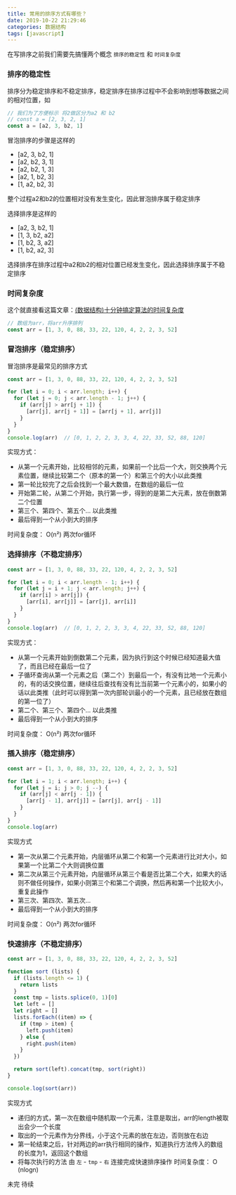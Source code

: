 ```yaml
---
title: 常用的排序方式有哪些？
date: 2019-10-22 21:29:46
categories: 数据结构
tags: [javascript]
---
```


在写排序之前我们需要先搞懂两个概念 `排序的稳定性` 和 `时间复杂度`
### 排序的稳定性
排序分为稳定排序和不稳定排序，稳定排序在排序过程中不会影响到想等数据之间的相对位置，如
```ts
// 我们为了方便标示 将2做区分为a2 和 b2
// const a = [2, 3, 2, 1]
const a = [a2, 3, b2, 1]
```
冒泡排序的步骤是这样的
- [a2, 3, b2, 1]
- [a2, b2, 3, 1]
- [a2, b2, 1, 3]
- [a2, 1, b2, 3]
- [1, a2, b2, 3]

整个过程a2和b2的位置相对没有发生变化，因此冒泡排序属于稳定排序

选择排序是这样的
- [a2, 3, b2, 1]
- [1, 3, b2, a2]
- [1, b2, 3, a2]
- [1, b2, a2, 3]

选择排序在排序过程中a2和b2的相对位置已经发生变化，因此选择排序属于不稳定排序

### 时间复杂度
这个就直接看这篇文章：[(数据结构)十分钟搞定算法的时间复杂度](https://www.jianshu.com/p/f4cca5ce055a)


```ts
// 数组为arr，将arr升序排列
const arr = [1, 3, 0, 88, 33, 22, 120, 4, 2, 2, 3, 52]

```

### 冒泡排序（稳定排序）
冒泡排序是最常见的排序方式
```ts
const arr = [1, 3, 0, 88, 33, 22, 120, 4, 2, 2, 3, 52]

for (let i = 0; i < arr.length; i++) {
  for (let j = 0; j < arr.length - 1; j++) {
    if (arr[j] > arr[j + 1]) {
      [arr[j], arr[j + 1]] = [arr[j + 1], arr[j]]
    }
  }
}
console.log(arr)  // [0, 1, 2, 2, 3, 3, 4, 22, 33, 52, 88, 120]
```
实现方式：
- 从第一个元素开始，比较相邻的元素，如果前一个比后一个大，则交换两个元素位置，继续比较第二个（原本的第一个）和第三个的大小以此类推
- 第一轮比较完了之后会找到一个最大数值，在数组的最后一位
- 开始第二轮，从第二个开始，执行第一步，得到的是第二大元素，放在倒数第二个位置
- 第三个、第四个、第五个... 以此类推
- 最后得到一个从小到大的排序

时间复杂度： O(n²)  两次for循环


### 选择排序（不稳定排序）
```ts
const arr = [1, 3, 0, 88, 33, 22, 120, 4, 2, 2, 3, 52]

for (let i = 0; i < arr.length - 1; i++) {
  for (let j = i + 1; j < arr.length; j++) {
    if (arr[i] > arr[j]) {
      [arr[i], arr[j]] = [arr[j], arr[i]]
    }
  }
}
console.log(arr)  // [0, 1, 2, 2, 3, 3, 4, 22, 33, 52, 88, 120]
```
实现方式：
- 从第一个元素开始到倒数第二个元素，因为执行到这个时候已经知道最大值了，而且已经在最后一位了
- 子循环查询从第一个元素之后（第二个）到最后一个，有没有比地一个元素小的，有的话交换位置，继续往后查找有没有比当前第一个元素小的，如果小的话以此类推（此时可以得到第一次内部轮训最小的一个元素，且已经放在数组的第一位了）
- 第二个、第三个、第四个... 以此类推
- 最后得到一个从小到大的排序

时间复杂度： O(n²)  两次for循环

### 插入排序（稳定排序）
```ts
const arr = [1, 3, 0, 88, 33, 22, 120, 4, 2, 2, 3, 52]

for (let i = 1; i < arr.length; i++) {
  for (let j = i; j > 0; j --) {
    if (arr[j] < arr[j - 1]) {
      [arr[j - 1], arr[j]] = [arr[j], arr[j - 1]]
    }
  }
}
console.log(arr)
```
实现方式
- 第一次从第二个元素开始，内层循环从第二个和第一个元素进行比对大小，如果第一个比第二个大则调换位置
- 第二次从第三个元素开始，内层循环从第三个看是否比第二个大，如果大的话则不做任何操作，如果小则第三个和第二个调换，然后再和第一个比较大小，重复此操作
- 第三次、第四次、第五次...
- 最后得到一个从小到大的排序

时间复杂度： O(n²)  两次for循环

### 快速排序（不稳定排序）
```ts
const arr = [1, 3, 0, 88, 33, 22, 120, 4, 2, 2, 3, 52]

function sort (lists) {
  if (lists.length <= 1) {
    return lists
  }
  const tmp = lists.splice(0, 1)[0]
  let left = []
  let right = []
  lists.forEach((item) => {
    if (tmp > item) {
      left.push(item)
    } else {
      right.push(item)
    }
  })

  return sort(left).concat(tmp, sort(right))
}

console.log(sort(arr))
```
实现方式
- 递归的方式，第一次在数组中随机取一个元素，注意是取出，arr的length被取出会少一个长度
- 取出的一个元素作为分界线，小于这个元素的放在左边，否则放在右边
- 第一轮结束之后，针对两边的arr执行相同的操作，知道执行方法传入的数组的长度为1，返回这个数组
- 将每次执行的方法 由 `左` - `tmp` - `右` 连接完成快速排序操作
时间复杂度： O (nlogn)

未完 待续
